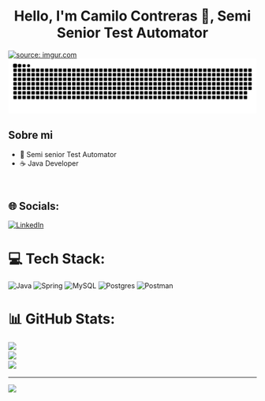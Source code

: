 <div align="center">
<h1 align="center">Hello, I'm Camilo Contreras 👋, Semi Senior Test Automator</h1>
</div>
<a href="https://imgur.com/Oy5pheq"><img src="https://i.imgur.com/Oy5pheq.png" title="source: imgur.com" /></a>
<!--- snake -->
<div align="center">
  <img  src="https://github.com/1999AZZAR/1999AZZAR/blob/main/resources/img/grid-snake.svg"
       alt="snake" /></a>
</div>

## Sobre mi

- 📲 Semi senior Test Automator
- ☕ Java Developer
<br>

## 🌐 Socials:
[![LinkedIn](https://img.shields.io/badge/LinkedIn-%230077B5.svg?logo=linkedin&logoColor=white)](https://www.linkedin.com/in/camilo-alejandro-contreras-leal-718a2b1b3/) 

# 💻 Tech Stack:
![Java](https://img.shields.io/badge/java-%23ED8B00.svg?style=for-the-badge&logo=openjdk&logoColor=white) ![Spring](https://img.shields.io/badge/spring-%236DB33F.svg?style=for-the-badge&logo=spring&logoColor=white) ![MySQL](https://img.shields.io/badge/mysql-%2300000f.svg?style=for-the-badge&logo=mysql&logoColor=white) ![Postgres](https://img.shields.io/badge/postgres-%23316192.svg?style=for-the-badge&logo=postgresql&logoColor=white) ![Postman](https://img.shields.io/badge/Postman-FF6C37?style=for-the-badge&logo=postman&logoColor=white)
# 📊 GitHub Stats:
![](https://github-readme-stats.vercel.app/api?username=alejandrocoQA&theme=tokyonight&hide_border=false&include_all_commits=false&count_private=false)<br/>
![](https://github-readme-streak-stats.herokuapp.com/?user=alejandrocoQA&theme=tokyonight&hide_border=false)<br/>
![](https://github-readme-stats.vercel.app/api/top-langs/?username=alejandrocoQA&theme=tokyonight&hide_border=false&include_all_commits=false&count_private=false&layout=compact)

---
[![](https://visitcount.itsvg.in/api?id=alejandrocoQA&icon=0&color=0)](https://visitcount.itsvg.in)

<!-- Proudly created with GPRM ( https://gprm.itsvg.in ) -->
